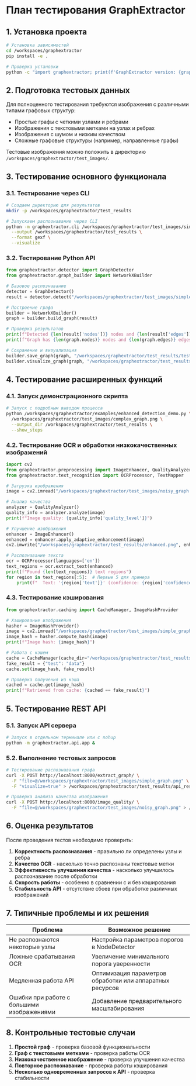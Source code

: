 # План тестирования GraphExtractor

## 1. Установка проекта

```bash
# Установка зависимостей
cd /workspaces/graphextractor
pip install -e .

# Проверка установки
python -c "import graphextractor; print(f'GraphExtractor version: {graphextractor.__version__}')"
```

## 2. Подготовка тестовых данных

Для полноценного тестирования требуются изображения с различными типами графовых структур:
- Простые графы с четкими узлами и ребрами
- Изображения с текстовыми метками на узлах и ребрах
- Изображения с шумом и низким качеством
- Сложные графовые структуры (например, направленные графы)

Тестовые изображения можно положить в директорию `/workspaces/graphextractor/test_images/`.

## 3. Тестирование основного функционала

### 3.1. Тестирование через CLI

```bash
# Создаем директорию для результатов
mkdir -p /workspaces/graphextractor/test_results

# Запускаем распознавание через CLI
python -m graphextractor.cli /workspaces/graphextractor/test_images/simple_graph.png \
  --output /workspaces/graphextractor/test_results \
  --format gexf \
  --visualize
```

### 3.2. Тестирование Python API

```python
from graphextractor.detector import GraphDetector
from graphextractor.graph_builder import NetworkXBuilder

# Базовое распознавание
detector = GraphDetector()
result = detector.detect("/workspaces/graphextractor/test_images/simple_graph.png")

# Построение графа
builder = NetworkXBuilder()
graph = builder.build_graph(result)

# Проверка результатов
print(f"Detected {len(result['nodes'])} nodes and {len(result['edges'])} edges")
print(f"Graph has {len(graph.nodes)} nodes and {len(graph.edges)} edges")

# Сохранение и визуализация
builder.save_graph(graph, "/workspaces/graphextractor/test_results/test_graph.gexf")
builder.visualize_graph(graph, "/workspaces/graphextractor/test_results/test_viz.png")
```

## 4. Тестирование расширенных функций

### 4.1. Запуск демонстрационного скрипта

```bash
# Запуск с подробным выводом процесса
python /workspaces/graphextractor/examples/enhanced_detection_demo.py \
  /workspaces/graphextractor/test_images/complex_graph.png \
  --output_dir /workspaces/graphextractor/test_results \
  --show_steps
```

### 4.2. Тестирование OCR и обработки низкокачественных изображений

```python
import cv2
from graphextractor.preprocessing import ImageEnhancer, QualityAnalyzer
from graphextractor.text_recognition import OCRProcessor, TextMapper

# Загрузка изображения
image = cv2.imread("/workspaces/graphextractor/test_images/noisy_graph.png")

# Анализ качества
analyzer = QualityAnalyzer()
quality_info = analyzer.analyze(image)
print(f"Image quality: {quality_info['quality_level']}")

# Улучшение изображения
enhancer = ImageEnhancer()
enhanced = enhancer.apply_adaptive_enhancement(image)
cv2.imwrite("/workspaces/graphextractor/test_results/enhanced.png", enhanced)

# Распознавание текста
ocr = OCRProcessor(languages=['en'])
text_regions = ocr.extract_text(enhanced)
print(f"Found {len(text_regions)} text regions")
for region in text_regions[:5]:  # Первые 5 для примера
    print(f"  Text: '{region['text']}' (confidence: {region['confidence']:.2f})")
```

### 4.3. Тестирование кэширования

```python
from graphextractor.caching import CacheManager, ImageHashProvider

# Хэширование изображения
hasher = ImageHashProvider()
image = cv2.imread("/workspaces/graphextractor/test_images/simple_graph.png")
image_hash = hasher.compute_hash(image)
print(f"Image hash: {image_hash}")

# Работа с кэшем
cache = CacheManager(cache_dir="/workspaces/graphextractor/test_results/cache")
fake_result = {"test": "data"}
cache.set(image_hash, fake_result)

# Проверка получения из кэша
cached = cache.get(image_hash)
print(f"Retrieved from cache: {cached == fake_result}")
```

## 5. Тестирование REST API

### 5.1. Запуск API сервера

```bash
# Запуск в отдельном терминале или с nohup
python -m graphextractor.api.app &
```

### 5.2. Выполнение тестовых запросов

```bash
# Тестирование распознавания графа
curl -X POST http://localhost:8000/extract_graph/ \
  -F "file=@/workspaces/graphextractor/test_images/simple_graph.png" \
  -F "visualize=true" > /workspaces/graphextractor/test_results/api_response.json

# Проверка анализа качества изображения
curl -X POST http://localhost:8000/image_quality/ \
  -F "file=@/workspaces/graphextractor/test_images/noisy_graph.png" > /workspaces/graphextractor/test_results/quality_response.json
```

## 6. Оценка результатов

После проведения тестов необходимо проверить:

1. **Корректность распознавания** - правильно ли определены узлы и ребра
2. **Качество OCR** - насколько точно распознаны текстовые метки
3. **Эффективность улучшения качества** - насколько улучшилось распознавание после обработки
4. **Скорость работы** - особенно в сравнении с и без кэширования
5. **Стабильность API** - отсутствие сбоев при обработке различных изображений

## 7. Типичные проблемы и их решения

| Проблема | Возможное решение |
|----------|-------------------|
| Не распознаются некоторые узлы | Настройка параметров порогов в NodeDetector |
| Ложные срабатывания OCR | Увеличение минимального порога уверенности |
| Медленная работа API | Оптимизация параметров обработки или аппаратных ресурсов |
| Ошибки при работе с большими изображениями | Добавление предварительного масштабирования |

## 8. Контрольные тестовые случаи

1. **Простой граф** - проверка базовой функциональности
2. **Граф с текстовыми метками** - проверка работы OCR
3. **Низкокачественное изображение** - проверка улучшения качества
4. **Повторное распознавание** - проверка работы кэширования
5. **Несколько одновременных запросов к API** - проверка стабильности
